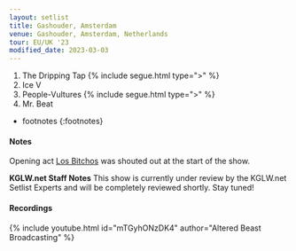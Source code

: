```yaml
---
layout: setlist
title: Gashouder, Amsterdam
venue: Gashouder, Amsterdam, Netherlands
tour: EU/UK '23
modified_date: 2023-03-03
---
```


1. The Dripping Tap
   {% include segue.html type=">" %}
2. Ice V
3. People-Vultures
   {% include segue.html type=">" %}
4. Mr. Beat












<!--snippet-->

* footnotes
{:footnotes}
[^1]: With Hells Bells intro.
[^2]: With Cavs drum solo.


#### Notes
Opening act [Los Bitchos](https://en.wikipedia.org/wiki/Los_Bitchos) was shouted out at the start of the show.

**KGLW.net Staff Notes**
This show is currently under review by the KGLW.net Setlist Experts and will be completely reviewed shortly. Stay tuned!

#### Recordings

{% include youtube.html id="mTGyhONzDK4" author="Altered Beast Broadcasting" %}

